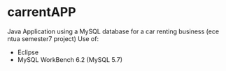 # carrentAPP
Java Application using a MySQL database  for a car renting business (ece ntua semester7 project)
Use of:
 * Eclipse
 * MySQL WorkBench 6.2 (MySQL 5.7)
